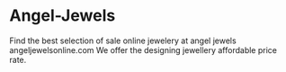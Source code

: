 # Angel-Jewels
Find the best selection of sale online jewelery  at angel jewels angeljewelsonline.com  We offer the designing jewellery affordable price rate.
